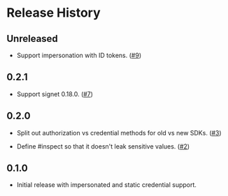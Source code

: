 # Release History

Unreleased
----------

- Support impersonation with ID tokens. ([#9](https://github.com/persona-id/googleauth-extras/pull/9))

0.2.1
-----

- Support signet 0.18.0. ([#7](https://github.com/persona-id/googleauth-extras/pull/7))

0.2.0
-----

- Split out authorization vs credential methods for old vs new SDKs. ([#3](https://github.com/persona-id/googleauth-extras/pull/3))

- Define #inspect so that it doesn't leak sensitive values. ([#2](https://github.com/persona-id/googleauth-extras/pull/2))

0.1.0
-----

- Initial release with impersonated and static credential support.
